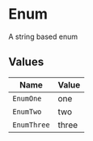 # Enum

A string based enum


## Values

| Name        | Value       |
| ----------- | ----------- |
| `EnumOne`   | one         |
| `EnumTwo`   | two         |
| `EnumThree` | three       |